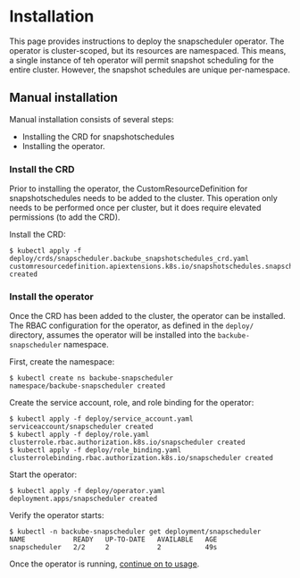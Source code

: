# Installation

This page provides instructions to deploy the snapscheduler operator. The
operator is cluster-scoped, but its resources are namespaced. This means, a
single instance of teh operator will permit snapshot scheduling for the entire
cluster. However, the snapshot schedules are unique per-namespace.

## Manual installation

Manual installation consists of several steps:

* Installing the CRD for snapshotschedules
* Installing the operator.

### Install the CRD

Prior to installing the operator, the CustomResourceDefinition for
snapshotschedules needs to be added to the cluster. This operation only needs to
be performed once per cluster, but it does require elevated permissions (to add
the CRD).

Install the CRD:

```console
$ kubectl apply -f deploy/crds/snapscheduler.backube_snapshotschedules_crd.yaml
customresourcedefinition.apiextensions.k8s.io/snapshotschedules.snapscheduler.backube created
```

### Install the operator

Once the CRD has been added to the cluster, the operator can be installed. The
RBAC configuration for the operator, as defined in the `deploy/` directory,
assumes the operator will be installed into the `backube-snapscheduler`
namespace.

First, create the namespace:

```console
$ kubectl create ns backube-snapscheduler
namespace/backube-snapscheduler created
```

Create the service account, role, and role binding for the operator:

```console
$ kubectl apply -f deploy/service_account.yaml
serviceaccount/snapscheduler created
$ kubectl apply -f deploy/role.yaml
clusterrole.rbac.authorization.k8s.io/snapscheduler created
$ kubectl apply -f deploy/role_binding.yaml
clusterrolebinding.rbac.authorization.k8s.io/snapscheduler created
```

Start the operator:

```console
$ kubectl apply -f deploy/operator.yaml
deployment.apps/snapscheduler created
```

Verify the operator starts:

```console
$ kubectl -n backube-snapscheduler get deployment/snapscheduler
NAME            READY   UP-TO-DATE   AVAILABLE   AGE
snapscheduler   2/2     2            2           49s
```

Once the operator is running, [continue on to usage](usage.md).
